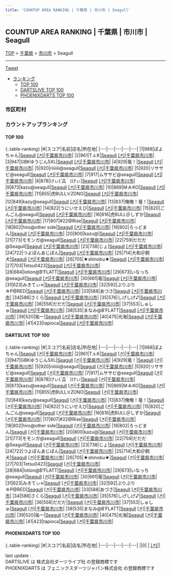 ```yaml
---
title: 'COUNTUP AREA RANKING | 千葉県 | 市川市 | Seagull'
---
```

## COUNTUP AREA RANKING | 千葉県 | 市川市 | Seagull

[TOP](/darts/rank/) > [千葉県](/darts/rank/千葉県/) > [市川市](/darts/rank/千葉県/市川市/) > Seagull

___

<a href="https://twitter.com/share?ref_src=twsrc%5Etfw" data-text="COUNTUP AREA RANKING | 千葉県市川市Seagull" class="twitter-share-button" data-hashtags="DARTSLIVE,PHOENIXDARTS,darts,ダーツ" data-show-count="false">Tweet</a>

* [ランキング](#カウントアップランキング)
    * [TOP 100](#top-100)
    * [DARTSLIVE TOP 100](#dartslive-top-100)
    * [PHOENIXDARTS TOP 100](#phoenixdarts-top-100)

### 市区町村

<ul>

</ul>

### カウントアップランキング

#### TOP 100



{:.table-ranking}
|#|スコア|名前|店名|所在地|
|---|---|---|---|---|
|1|988|<span class="rank-name-dl">ぽよちゃん</span>|<a href="/darts/rank/shops/ebccbd571a84cb71a3f63593b5358cc4.html">Seagull</a> <a href="https://search.dartslive.com/jp/shop/ebccbd571a84cb71a3f63593b5358cc4">[↗]</a>|<a href="/darts/rank/千葉県/市川市">千葉県市川市</a>|
|2|961|<span class="rank-name-dl">T.s.K</span>|<a href="/darts/rank/shops/ebccbd571a84cb71a3f63593b5358cc4.html">Seagull</a> <a href="https://search.dartslive.com/jp/shop/ebccbd571a84cb71a3f63593b5358cc4">[↗]</a>|<a href="/darts/rank/千葉県/市川市">千葉県市川市</a>|
|3|947|<span class="rank-name-dl">GBKゆうじん5XL</span>|<a href="/darts/rank/shops/ebccbd571a84cb71a3f63593b5358cc4.html">Seagull</a> <a href="https://search.dartslive.com/jp/shop/ebccbd571a84cb71a3f63593b5358cc4">[↗]</a>|<a href="/darts/rank/千葉県/市川市">千葉県市川市</a>|
|4|929|<span class="rank-name-dl">竜！</span>|<a href="/darts/rank/shops/ebccbd571a84cb71a3f63593b5358cc4.html">Seagull</a> <a href="https://search.dartslive.com/jp/shop/ebccbd571a84cb71a3f63593b5358cc4">[↗]</a>|<a href="/darts/rank/千葉県/市川市">千葉県市川市</a>|
|5|920|<span class="rank-name-dl">riiiiiii@seagull</span>|<a href="/darts/rank/shops/ebccbd571a84cb71a3f63593b5358cc4.html">Seagull</a> <a href="https://search.dartslive.com/jp/shop/ebccbd571a84cb71a3f63593b5358cc4">[↗]</a>|<a href="/darts/rank/千葉県/市川市">千葉県市川市</a>|
|5|920|<span class="rank-name-dl">リササビ@seagull</span>|<a href="/darts/rank/shops/ebccbd571a84cb71a3f63593b5358cc4.html">Seagull</a> <a href="https://search.dartslive.com/jp/shop/ebccbd571a84cb71a3f63593b5358cc4">[↗]</a>|<a href="/darts/rank/千葉県/市川市">千葉県市川市</a>|
|7|917|<span class="rank-name-dl">ムササビ@seagull</span>|<a href="/darts/rank/shops/ebccbd571a84cb71a3f63593b5358cc4.html">Seagull</a> <a href="https://search.dartslive.com/jp/shop/ebccbd571a84cb71a3f63593b5358cc4">[↗]</a>|<a href="/darts/rank/千葉県/市川市">千葉県市川市</a>|
|8|878|<span class="rank-name-dl">けぃ(´Д｀)けぃ</span>|<a href="/darts/rank/shops/ebccbd571a84cb71a3f63593b5358cc4.html">Seagull</a> <a href="https://search.dartslive.com/jp/shop/ebccbd571a84cb71a3f63593b5358cc4">[↗]</a>|<a href="/darts/rank/千葉県/市川市">千葉県市川市</a>|
|9|873|<span class="rank-name-dl">kazu@seagull</span>|<a href="/darts/rank/shops/ebccbd571a84cb71a3f63593b5358cc4.html">Seagull</a> <a href="https://search.dartslive.com/jp/shop/ebccbd571a84cb71a3f63593b5358cc4">[↗]</a>|<a href="/darts/rank/千葉県/市川市">千葉県市川市</a>|
|10|869|<span class="rank-name-dl">M·A·KO</span>|<a href="/darts/rank/shops/ebccbd571a84cb71a3f63593b5358cc4.html">Seagull</a> <a href="https://search.dartslive.com/jp/shop/ebccbd571a84cb71a3f63593b5358cc4">[↗]</a>|<a href="/darts/rank/千葉県/市川市">千葉県市川市</a>|
|11|855|<span class="rank-name-dl">虎BULL☠️ZONO</span>|<a href="/darts/rank/shops/ebccbd571a84cb71a3f63593b5358cc4.html">Seagull</a> <a href="https://search.dartslive.com/jp/shop/ebccbd571a84cb71a3f63593b5358cc4">[↗]</a>|<a href="/darts/rank/千葉県/市川市">千葉県市川市</a>|
|12|849|<span class="rank-name-dl">kazy@seagull</span>|<a href="/darts/rank/shops/ebccbd571a84cb71a3f63593b5358cc4.html">Seagull</a> <a href="https://search.dartslive.com/jp/shop/ebccbd571a84cb71a3f63593b5358cc4">[↗]</a>|<a href="/darts/rank/千葉県/市川市">千葉県市川市</a>|
|13|837|<span class="rank-name-dl">俺俺！竜！</span>|<a href="/darts/rank/shops/ebccbd571a84cb71a3f63593b5358cc4.html">Seagull</a> <a href="https://search.dartslive.com/jp/shop/ebccbd571a84cb71a3f63593b5358cc4">[↗]</a>|<a href="/darts/rank/千葉県/市川市">千葉県市川市</a>|
|14|822|<span class="rank-name-dl">うにいせえび</span>|<a href="/darts/rank/shops/ebccbd571a84cb71a3f63593b5358cc4.html">Seagull</a> <a href="https://search.dartslive.com/jp/shop/ebccbd571a84cb71a3f63593b5358cc4">[↗]</a>|<a href="/darts/rank/千葉県/市川市">千葉県市川市</a>|
|15|820|<span class="rank-name-dl">ごんごん@seagull</span>|<a href="/darts/rank/shops/ebccbd571a84cb71a3f63593b5358cc4.html">Seagull</a> <a href="https://search.dartslive.com/jp/shop/ebccbd571a84cb71a3f63593b5358cc4">[↗]</a>|<a href="/darts/rank/千葉県/市川市">千葉県市川市</a>|
|16|816|<span class="rank-name-dl">虎BULL＠しずか</span>|<a href="/darts/rank/shops/ebccbd571a84cb71a3f63593b5358cc4.html">Seagull</a> <a href="https://search.dartslive.com/jp/shop/ebccbd571a84cb71a3f63593b5358cc4">[↗]</a>|<a href="/darts/rank/千葉県/市川市">千葉県市川市</a>|
|17|807|<span class="rank-name-dl">#22@Rise</span>|<a href="/darts/rank/shops/ebccbd571a84cb71a3f63593b5358cc4.html">Seagull</a> <a href="https://search.dartslive.com/jp/shop/ebccbd571a84cb71a3f63593b5358cc4">[↗]</a>|<a href="/darts/rank/千葉県/市川市">千葉県市川市</a>|
|18|802|<span class="rank-name-dl">hiro@other side</span>|<a href="/darts/rank/shops/ebccbd571a84cb71a3f63593b5358cc4.html">Seagull</a> <a href="https://search.dartslive.com/jp/shop/ebccbd571a84cb71a3f63593b5358cc4">[↗]</a>|<a href="/darts/rank/千葉県/市川市">千葉県市川市</a>|
|18|802|<span class="rank-name-dl">ろっどまん</span>|<a href="/darts/rank/shops/ebccbd571a84cb71a3f63593b5358cc4.html">Seagull</a> <a href="https://search.dartslive.com/jp/shop/ebccbd571a84cb71a3f63593b5358cc4">[↗]</a>|<a href="/darts/rank/千葉県/市川市">千葉県市川市</a>|
|20|800|<span class="rank-name-dl">kazu@</span>|<a href="/darts/rank/shops/ebccbd571a84cb71a3f63593b5358cc4.html">Seagull</a> <a href="https://search.dartslive.com/jp/shop/ebccbd571a84cb71a3f63593b5358cc4">[↗]</a>|<a href="/darts/rank/千葉県/市川市">千葉県市川市</a>|
|21|773|<span class="rank-name-dl">モモンガ@seagull</span>|<a href="/darts/rank/shops/ebccbd571a84cb71a3f63593b5358cc4.html">Seagull</a> <a href="https://search.dartslive.com/jp/shop/ebccbd571a84cb71a3f63593b5358cc4">[↗]</a>|<a href="/darts/rank/千葉県/市川市">千葉県市川市</a>|
|22|759|<span class="rank-name-dl">だだだ@Seagull</span>|<a href="/darts/rank/shops/ebccbd571a84cb71a3f63593b5358cc4.html">Seagull</a> <a href="https://search.dartslive.com/jp/shop/ebccbd571a84cb71a3f63593b5358cc4">[↗]</a>|<a href="/darts/rank/千葉県/市川市">千葉県市川市</a>|
|23|738|<span class="rank-name-dl">じょ</span>|<a href="/darts/rank/shops/ebccbd571a84cb71a3f63593b5358cc4.html">Seagull</a> <a href="https://search.dartslive.com/jp/shop/ebccbd571a84cb71a3f63593b5358cc4">[↗]</a>|<a href="/darts/rank/千葉県/市川市">千葉県市川市</a>|
|24|722|<span class="rank-name-dl">つよぽんあじぽん</span>|<a href="/darts/rank/shops/ebccbd571a84cb71a3f63593b5358cc4.html">Seagull</a> <a href="https://search.dartslive.com/jp/shop/ebccbd571a84cb71a3f63593b5358cc4">[↗]</a>|<a href="/darts/rank/千葉県/市川市">千葉県市川市</a>|
|25|714|<span class="rank-name-dl">大和＠飼犬</span>|<a href="/darts/rank/shops/ebccbd571a84cb71a3f63593b5358cc4.html">Seagull</a> <a href="https://search.dartslive.com/jp/shop/ebccbd571a84cb71a3f63593b5358cc4">[↗]</a>|<a href="/darts/rank/千葉県/市川市">千葉県市川市</a>|
|26|705|<span class="rank-name-dl">★shinobu★</span>|<a href="/darts/rank/shops/ebccbd571a84cb71a3f63593b5358cc4.html">Seagull</a> <a href="https://search.dartslive.com/jp/shop/ebccbd571a84cb71a3f63593b5358cc4">[↗]</a>|<a href="/darts/rank/千葉県/市川市">千葉県市川市</a>|
|27|703|<span class="rank-name-dl">Tetsu0423</span>|<a href="/darts/rank/shops/ebccbd571a84cb71a3f63593b5358cc4.html">Seagull</a> <a href="https://search.dartslive.com/jp/shop/ebccbd571a84cb71a3f63593b5358cc4">[↗]</a>|<a href="/darts/rank/千葉県/市川市">千葉県市川市</a>|
|28|684|<span class="rank-name-dl">lotion@B’FLATT</span>|<a href="/darts/rank/shops/ebccbd571a84cb71a3f63593b5358cc4.html">Seagull</a> <a href="https://search.dartslive.com/jp/shop/ebccbd571a84cb71a3f63593b5358cc4">[↗]</a>|<a href="/darts/rank/千葉県/市川市">千葉県市川市</a>|
|29|673|<span class="rank-name-dl">いなっち@seagull</span>|<a href="/darts/rank/shops/ebccbd571a84cb71a3f63593b5358cc4.html">Seagull</a> <a href="https://search.dartslive.com/jp/shop/ebccbd571a84cb71a3f63593b5358cc4">[↗]</a>|<a href="/darts/rank/千葉県/市川市">千葉県市川市</a>|
|30|661|<span class="rank-name-dl">竜</span>|<a href="/darts/rank/shops/ebccbd571a84cb71a3f63593b5358cc4.html">Seagull</a> <a href="https://search.dartslive.com/jp/shop/ebccbd571a84cb71a3f63593b5358cc4">[↗]</a>|<a href="/darts/rank/千葉県/市川市">千葉県市川市</a>|
|31|623|<span class="rank-name-dl">みきてぃ⭐︎</span>|<a href="/darts/rank/shops/ebccbd571a84cb71a3f63593b5358cc4.html">Seagull</a> <a href="https://search.dartslive.com/jp/shop/ebccbd571a84cb71a3f63593b5358cc4">[↗]</a>|<a href="/darts/rank/千葉県/市川市">千葉県市川市</a>|
|32|592|<span class="rank-name-dl">ぷりぷり☆P@RED</span>|<a href="/darts/rank/shops/ebccbd571a84cb71a3f63593b5358cc4.html">Seagull</a> <a href="https://search.dartslive.com/jp/shop/ebccbd571a84cb71a3f63593b5358cc4">[↗]</a>|<a href="/darts/rank/千葉県/市川市">千葉県市川市</a>|
|33|588|<span class="rank-name-dl">あづさ</span>|<a href="/darts/rank/shops/ebccbd571a84cb71a3f63593b5358cc4.html">Seagull</a> <a href="https://search.dartslive.com/jp/shop/ebccbd571a84cb71a3f63593b5358cc4">[↗]</a>|<a href="/darts/rank/千葉県/市川市">千葉県市川市</a>|
|34|586|<span class="rank-name-dl">さくら</span>|<a href="/darts/rank/shops/ebccbd571a84cb71a3f63593b5358cc4.html">Seagull</a> <a href="https://search.dartslive.com/jp/shop/ebccbd571a84cb71a3f63593b5358cc4">[↗]</a>|<a href="/darts/rank/千葉県/市川市">千葉県市川市</a>|
|35|576|<span class="rank-name-dl">しげしげ♪</span>|<a href="/darts/rank/shops/ebccbd571a84cb71a3f63593b5358cc4.html">Seagull</a> <a href="https://search.dartslive.com/jp/shop/ebccbd571a84cb71a3f63593b5358cc4">[↗]</a>|<a href="/darts/rank/千葉県/市川市">千葉県市川市</a>|
|36|558|<span class="rank-name-dl">だだだ</span>|<a href="/darts/rank/shops/ebccbd571a84cb71a3f63593b5358cc4.html">Seagull</a> <a href="https://search.dartslive.com/jp/shop/ebccbd571a84cb71a3f63593b5358cc4">[↗]</a>|<a href="/darts/rank/千葉県/市川市">千葉県市川市</a>|
|37|553|<span class="rank-name-dl">しゅしゅ</span>|<a href="/darts/rank/shops/ebccbd571a84cb71a3f63593b5358cc4.html">Seagull</a> <a href="https://search.dartslive.com/jp/shop/ebccbd571a84cb71a3f63593b5358cc4">[↗]</a>|<a href="/darts/rank/千葉県/市川市">千葉県市川市</a>|
|38|535|<span class="rank-name-dl">まなみ@B’FLATT</span>|<a href="/darts/rank/shops/ebccbd571a84cb71a3f63593b5358cc4.html">Seagull</a> <a href="https://search.dartslive.com/jp/shop/ebccbd571a84cb71a3f63593b5358cc4">[↗]</a>|<a href="/darts/rank/千葉県/市川市">千葉県市川市</a>|
|39|520|<span class="rank-name-dl">祐一</span>|<a href="/darts/rank/shops/ebccbd571a84cb71a3f63593b5358cc4.html">Seagull</a> <a href="https://search.dartslive.com/jp/shop/ebccbd571a84cb71a3f63593b5358cc4">[↗]</a>|<a href="/darts/rank/千葉県/市川市">千葉県市川市</a>|
|40|475|<span class="rank-name-dl">光海</span>|<a href="/darts/rank/shops/ebccbd571a84cb71a3f63593b5358cc4.html">Seagull</a> <a href="https://search.dartslive.com/jp/shop/ebccbd571a84cb71a3f63593b5358cc4">[↗]</a>|<a href="/darts/rank/千葉県/市川市">千葉県市川市</a>|
|41|423|<span class="rank-name-dl">tapioca</span>|<a href="/darts/rank/shops/ebccbd571a84cb71a3f63593b5358cc4.html">Seagull</a> <a href="https://search.dartslive.com/jp/shop/ebccbd571a84cb71a3f63593b5358cc4">[↗]</a>|<a href="/darts/rank/千葉県/市川市">千葉県市川市</a>|


#### DARTSLIVE TOP 100



{:.table-ranking}
|#|スコア|名前|店名|所在地|
|---|---|---|---|---|
|1|988|<span class="rank-name-dl">ぽよちゃん</span>|<a href="/darts/rank/shops/ebccbd571a84cb71a3f63593b5358cc4.html">Seagull</a> <a href="https://search.dartslive.com/jp/shop/ebccbd571a84cb71a3f63593b5358cc4">[↗]</a>|<a href="/darts/rank/千葉県/市川市">千葉県市川市</a>|
|2|961|<span class="rank-name-dl">T.s.K</span>|<a href="/darts/rank/shops/ebccbd571a84cb71a3f63593b5358cc4.html">Seagull</a> <a href="https://search.dartslive.com/jp/shop/ebccbd571a84cb71a3f63593b5358cc4">[↗]</a>|<a href="/darts/rank/千葉県/市川市">千葉県市川市</a>|
|3|947|<span class="rank-name-dl">GBKゆうじん5XL</span>|<a href="/darts/rank/shops/ebccbd571a84cb71a3f63593b5358cc4.html">Seagull</a> <a href="https://search.dartslive.com/jp/shop/ebccbd571a84cb71a3f63593b5358cc4">[↗]</a>|<a href="/darts/rank/千葉県/市川市">千葉県市川市</a>|
|4|929|<span class="rank-name-dl">竜！</span>|<a href="/darts/rank/shops/ebccbd571a84cb71a3f63593b5358cc4.html">Seagull</a> <a href="https://search.dartslive.com/jp/shop/ebccbd571a84cb71a3f63593b5358cc4">[↗]</a>|<a href="/darts/rank/千葉県/市川市">千葉県市川市</a>|
|5|920|<span class="rank-name-dl">riiiiiii@seagull</span>|<a href="/darts/rank/shops/ebccbd571a84cb71a3f63593b5358cc4.html">Seagull</a> <a href="https://search.dartslive.com/jp/shop/ebccbd571a84cb71a3f63593b5358cc4">[↗]</a>|<a href="/darts/rank/千葉県/市川市">千葉県市川市</a>|
|5|920|<span class="rank-name-dl">リササビ@seagull</span>|<a href="/darts/rank/shops/ebccbd571a84cb71a3f63593b5358cc4.html">Seagull</a> <a href="https://search.dartslive.com/jp/shop/ebccbd571a84cb71a3f63593b5358cc4">[↗]</a>|<a href="/darts/rank/千葉県/市川市">千葉県市川市</a>|
|7|917|<span class="rank-name-dl">ムササビ@seagull</span>|<a href="/darts/rank/shops/ebccbd571a84cb71a3f63593b5358cc4.html">Seagull</a> <a href="https://search.dartslive.com/jp/shop/ebccbd571a84cb71a3f63593b5358cc4">[↗]</a>|<a href="/darts/rank/千葉県/市川市">千葉県市川市</a>|
|8|878|<span class="rank-name-dl">けぃ(´Д｀)けぃ</span>|<a href="/darts/rank/shops/ebccbd571a84cb71a3f63593b5358cc4.html">Seagull</a> <a href="https://search.dartslive.com/jp/shop/ebccbd571a84cb71a3f63593b5358cc4">[↗]</a>|<a href="/darts/rank/千葉県/市川市">千葉県市川市</a>|
|9|873|<span class="rank-name-dl">kazu@seagull</span>|<a href="/darts/rank/shops/ebccbd571a84cb71a3f63593b5358cc4.html">Seagull</a> <a href="https://search.dartslive.com/jp/shop/ebccbd571a84cb71a3f63593b5358cc4">[↗]</a>|<a href="/darts/rank/千葉県/市川市">千葉県市川市</a>|
|10|869|<span class="rank-name-dl">M·A·KO</span>|<a href="/darts/rank/shops/ebccbd571a84cb71a3f63593b5358cc4.html">Seagull</a> <a href="https://search.dartslive.com/jp/shop/ebccbd571a84cb71a3f63593b5358cc4">[↗]</a>|<a href="/darts/rank/千葉県/市川市">千葉県市川市</a>|
|11|855|<span class="rank-name-dl">虎BULL☠️ZONO</span>|<a href="/darts/rank/shops/ebccbd571a84cb71a3f63593b5358cc4.html">Seagull</a> <a href="https://search.dartslive.com/jp/shop/ebccbd571a84cb71a3f63593b5358cc4">[↗]</a>|<a href="/darts/rank/千葉県/市川市">千葉県市川市</a>|
|12|849|<span class="rank-name-dl">kazy@seagull</span>|<a href="/darts/rank/shops/ebccbd571a84cb71a3f63593b5358cc4.html">Seagull</a> <a href="https://search.dartslive.com/jp/shop/ebccbd571a84cb71a3f63593b5358cc4">[↗]</a>|<a href="/darts/rank/千葉県/市川市">千葉県市川市</a>|
|13|837|<span class="rank-name-dl">俺俺！竜！</span>|<a href="/darts/rank/shops/ebccbd571a84cb71a3f63593b5358cc4.html">Seagull</a> <a href="https://search.dartslive.com/jp/shop/ebccbd571a84cb71a3f63593b5358cc4">[↗]</a>|<a href="/darts/rank/千葉県/市川市">千葉県市川市</a>|
|14|822|<span class="rank-name-dl">うにいせえび</span>|<a href="/darts/rank/shops/ebccbd571a84cb71a3f63593b5358cc4.html">Seagull</a> <a href="https://search.dartslive.com/jp/shop/ebccbd571a84cb71a3f63593b5358cc4">[↗]</a>|<a href="/darts/rank/千葉県/市川市">千葉県市川市</a>|
|15|820|<span class="rank-name-dl">ごんごん@seagull</span>|<a href="/darts/rank/shops/ebccbd571a84cb71a3f63593b5358cc4.html">Seagull</a> <a href="https://search.dartslive.com/jp/shop/ebccbd571a84cb71a3f63593b5358cc4">[↗]</a>|<a href="/darts/rank/千葉県/市川市">千葉県市川市</a>|
|16|816|<span class="rank-name-dl">虎BULL＠しずか</span>|<a href="/darts/rank/shops/ebccbd571a84cb71a3f63593b5358cc4.html">Seagull</a> <a href="https://search.dartslive.com/jp/shop/ebccbd571a84cb71a3f63593b5358cc4">[↗]</a>|<a href="/darts/rank/千葉県/市川市">千葉県市川市</a>|
|17|807|<span class="rank-name-dl">#22@Rise</span>|<a href="/darts/rank/shops/ebccbd571a84cb71a3f63593b5358cc4.html">Seagull</a> <a href="https://search.dartslive.com/jp/shop/ebccbd571a84cb71a3f63593b5358cc4">[↗]</a>|<a href="/darts/rank/千葉県/市川市">千葉県市川市</a>|
|18|802|<span class="rank-name-dl">hiro@other side</span>|<a href="/darts/rank/shops/ebccbd571a84cb71a3f63593b5358cc4.html">Seagull</a> <a href="https://search.dartslive.com/jp/shop/ebccbd571a84cb71a3f63593b5358cc4">[↗]</a>|<a href="/darts/rank/千葉県/市川市">千葉県市川市</a>|
|18|802|<span class="rank-name-dl">ろっどまん</span>|<a href="/darts/rank/shops/ebccbd571a84cb71a3f63593b5358cc4.html">Seagull</a> <a href="https://search.dartslive.com/jp/shop/ebccbd571a84cb71a3f63593b5358cc4">[↗]</a>|<a href="/darts/rank/千葉県/市川市">千葉県市川市</a>|
|20|800|<span class="rank-name-dl">kazu@</span>|<a href="/darts/rank/shops/ebccbd571a84cb71a3f63593b5358cc4.html">Seagull</a> <a href="https://search.dartslive.com/jp/shop/ebccbd571a84cb71a3f63593b5358cc4">[↗]</a>|<a href="/darts/rank/千葉県/市川市">千葉県市川市</a>|
|21|773|<span class="rank-name-dl">モモンガ@seagull</span>|<a href="/darts/rank/shops/ebccbd571a84cb71a3f63593b5358cc4.html">Seagull</a> <a href="https://search.dartslive.com/jp/shop/ebccbd571a84cb71a3f63593b5358cc4">[↗]</a>|<a href="/darts/rank/千葉県/市川市">千葉県市川市</a>|
|22|759|<span class="rank-name-dl">だだだ@Seagull</span>|<a href="/darts/rank/shops/ebccbd571a84cb71a3f63593b5358cc4.html">Seagull</a> <a href="https://search.dartslive.com/jp/shop/ebccbd571a84cb71a3f63593b5358cc4">[↗]</a>|<a href="/darts/rank/千葉県/市川市">千葉県市川市</a>|
|23|738|<span class="rank-name-dl">じょ</span>|<a href="/darts/rank/shops/ebccbd571a84cb71a3f63593b5358cc4.html">Seagull</a> <a href="https://search.dartslive.com/jp/shop/ebccbd571a84cb71a3f63593b5358cc4">[↗]</a>|<a href="/darts/rank/千葉県/市川市">千葉県市川市</a>|
|24|722|<span class="rank-name-dl">つよぽんあじぽん</span>|<a href="/darts/rank/shops/ebccbd571a84cb71a3f63593b5358cc4.html">Seagull</a> <a href="https://search.dartslive.com/jp/shop/ebccbd571a84cb71a3f63593b5358cc4">[↗]</a>|<a href="/darts/rank/千葉県/市川市">千葉県市川市</a>|
|25|714|<span class="rank-name-dl">大和＠飼犬</span>|<a href="/darts/rank/shops/ebccbd571a84cb71a3f63593b5358cc4.html">Seagull</a> <a href="https://search.dartslive.com/jp/shop/ebccbd571a84cb71a3f63593b5358cc4">[↗]</a>|<a href="/darts/rank/千葉県/市川市">千葉県市川市</a>|
|26|705|<span class="rank-name-dl">★shinobu★</span>|<a href="/darts/rank/shops/ebccbd571a84cb71a3f63593b5358cc4.html">Seagull</a> <a href="https://search.dartslive.com/jp/shop/ebccbd571a84cb71a3f63593b5358cc4">[↗]</a>|<a href="/darts/rank/千葉県/市川市">千葉県市川市</a>|
|27|703|<span class="rank-name-dl">Tetsu0423</span>|<a href="/darts/rank/shops/ebccbd571a84cb71a3f63593b5358cc4.html">Seagull</a> <a href="https://search.dartslive.com/jp/shop/ebccbd571a84cb71a3f63593b5358cc4">[↗]</a>|<a href="/darts/rank/千葉県/市川市">千葉県市川市</a>|
|28|684|<span class="rank-name-dl">lotion@B’FLATT</span>|<a href="/darts/rank/shops/ebccbd571a84cb71a3f63593b5358cc4.html">Seagull</a> <a href="https://search.dartslive.com/jp/shop/ebccbd571a84cb71a3f63593b5358cc4">[↗]</a>|<a href="/darts/rank/千葉県/市川市">千葉県市川市</a>|
|29|673|<span class="rank-name-dl">いなっち@seagull</span>|<a href="/darts/rank/shops/ebccbd571a84cb71a3f63593b5358cc4.html">Seagull</a> <a href="https://search.dartslive.com/jp/shop/ebccbd571a84cb71a3f63593b5358cc4">[↗]</a>|<a href="/darts/rank/千葉県/市川市">千葉県市川市</a>|
|30|661|<span class="rank-name-dl">竜</span>|<a href="/darts/rank/shops/ebccbd571a84cb71a3f63593b5358cc4.html">Seagull</a> <a href="https://search.dartslive.com/jp/shop/ebccbd571a84cb71a3f63593b5358cc4">[↗]</a>|<a href="/darts/rank/千葉県/市川市">千葉県市川市</a>|
|31|623|<span class="rank-name-dl">みきてぃ⭐︎</span>|<a href="/darts/rank/shops/ebccbd571a84cb71a3f63593b5358cc4.html">Seagull</a> <a href="https://search.dartslive.com/jp/shop/ebccbd571a84cb71a3f63593b5358cc4">[↗]</a>|<a href="/darts/rank/千葉県/市川市">千葉県市川市</a>|
|32|592|<span class="rank-name-dl">ぷりぷり☆P@RED</span>|<a href="/darts/rank/shops/ebccbd571a84cb71a3f63593b5358cc4.html">Seagull</a> <a href="https://search.dartslive.com/jp/shop/ebccbd571a84cb71a3f63593b5358cc4">[↗]</a>|<a href="/darts/rank/千葉県/市川市">千葉県市川市</a>|
|33|588|<span class="rank-name-dl">あづさ</span>|<a href="/darts/rank/shops/ebccbd571a84cb71a3f63593b5358cc4.html">Seagull</a> <a href="https://search.dartslive.com/jp/shop/ebccbd571a84cb71a3f63593b5358cc4">[↗]</a>|<a href="/darts/rank/千葉県/市川市">千葉県市川市</a>|
|34|586|<span class="rank-name-dl">さくら</span>|<a href="/darts/rank/shops/ebccbd571a84cb71a3f63593b5358cc4.html">Seagull</a> <a href="https://search.dartslive.com/jp/shop/ebccbd571a84cb71a3f63593b5358cc4">[↗]</a>|<a href="/darts/rank/千葉県/市川市">千葉県市川市</a>|
|35|576|<span class="rank-name-dl">しげしげ♪</span>|<a href="/darts/rank/shops/ebccbd571a84cb71a3f63593b5358cc4.html">Seagull</a> <a href="https://search.dartslive.com/jp/shop/ebccbd571a84cb71a3f63593b5358cc4">[↗]</a>|<a href="/darts/rank/千葉県/市川市">千葉県市川市</a>|
|36|558|<span class="rank-name-dl">だだだ</span>|<a href="/darts/rank/shops/ebccbd571a84cb71a3f63593b5358cc4.html">Seagull</a> <a href="https://search.dartslive.com/jp/shop/ebccbd571a84cb71a3f63593b5358cc4">[↗]</a>|<a href="/darts/rank/千葉県/市川市">千葉県市川市</a>|
|37|553|<span class="rank-name-dl">しゅしゅ</span>|<a href="/darts/rank/shops/ebccbd571a84cb71a3f63593b5358cc4.html">Seagull</a> <a href="https://search.dartslive.com/jp/shop/ebccbd571a84cb71a3f63593b5358cc4">[↗]</a>|<a href="/darts/rank/千葉県/市川市">千葉県市川市</a>|
|38|535|<span class="rank-name-dl">まなみ@B’FLATT</span>|<a href="/darts/rank/shops/ebccbd571a84cb71a3f63593b5358cc4.html">Seagull</a> <a href="https://search.dartslive.com/jp/shop/ebccbd571a84cb71a3f63593b5358cc4">[↗]</a>|<a href="/darts/rank/千葉県/市川市">千葉県市川市</a>|
|39|520|<span class="rank-name-dl">祐一</span>|<a href="/darts/rank/shops/ebccbd571a84cb71a3f63593b5358cc4.html">Seagull</a> <a href="https://search.dartslive.com/jp/shop/ebccbd571a84cb71a3f63593b5358cc4">[↗]</a>|<a href="/darts/rank/千葉県/市川市">千葉県市川市</a>|
|40|475|<span class="rank-name-dl">光海</span>|<a href="/darts/rank/shops/ebccbd571a84cb71a3f63593b5358cc4.html">Seagull</a> <a href="https://search.dartslive.com/jp/shop/ebccbd571a84cb71a3f63593b5358cc4">[↗]</a>|<a href="/darts/rank/千葉県/市川市">千葉県市川市</a>|
|41|423|<span class="rank-name-dl">tapioca</span>|<a href="/darts/rank/shops/ebccbd571a84cb71a3f63593b5358cc4.html">Seagull</a> <a href="https://search.dartslive.com/jp/shop/ebccbd571a84cb71a3f63593b5358cc4">[↗]</a>|<a href="/darts/rank/千葉県/市川市">千葉県市川市</a>|


#### PHOENIXDARTS TOP 100



{:.table-ranking}
|#|スコア|名前|店名|所在地|
|---|---|---|---|---|
||0|<span class="rank-name-dl"> </span>|<a href="/darts/rank/shops/.html"></a> <a href="">[↗]</a>|<a href="/darts/rank//"></a>|


<div class="footer border-top border-gray-light mt-5 pt-3 text-right text-gray">
    last update : <span style="font-weight: italic" id="foot_last_modified"></span><br />
    DARTSLIVE は 株式会社ダーツライブ社 の登録商標です<br />
    PHOENIXDARTS は フェニックスダーツジャパン株式会社 の登録商標です<br />
</div>

<script src="https://cdnjs.cloudflare.com/ajax/libs/jquery.tablesorter/2.31.3/js/jquery.tablesorter.min.js" integrity="sha512-qzgd5cYSZcosqpzpn7zF2ZId8f/8CHmFKZ8j7mU4OUXTNRd5g+ZHBPsgKEwoqxCtdQvExE5LprwwPAgoicguNg==" crossorigin="anonymous" referrerpolicy="no-referrer"></script>
<link rel="stylesheet" href="https://cdnjs.cloudflare.com/ajax/libs/jquery.tablesorter/2.31.3/css/theme.default.min.css" integrity="sha512-wghhOJkjQX0Lh3NSWvNKeZ0ZpNn+SPVXX1Qyc9OCaogADktxrBiBdKGDoqVUOyhStvMBmJQ8ZdMHiR3wuEq8+w==" crossorigin="anonymous" referrerpolicy="no-referrer" />
<script>
$(function() {
    $(".table-ranking").tablesorter({sortList:[[0, 0]]});
    $("#foot_last_modified").text(formatDate(new Date(document.lastModified), 'yyyy-MM-dd HH:mm:ss'));
});
</script>

<script async src="https://platform.twitter.com/widgets.js" charset="utf-8"></script>